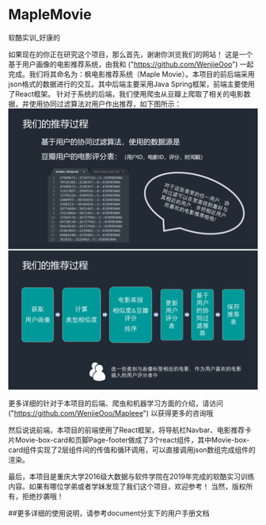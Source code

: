 # MapleMovie
软酷实训_好康的

如果现在的你正在研究这个项目，那么首先，谢谢你浏览我们的网站！
这是一个基于用户画像的电影推荐系统，由我和 ("https://github.com/WenjieOoo") 一起完成。我们将其命名为：枫电影推荐系统（Maple Movie）。本项目的前后端采用json格式的数据进行的交互。其中后端主要采用Java Spring框架，前端主要使用了React框架。
针对于系统的后端，我们使用爬虫从豆瓣上爬取了相关的电影数据，并使用协同过滤算法对用户作出推荐，如下图所示：
![Image text](https://github.com/BullentXie/MapleMovie/blob/master/img-folder/pic-1.png)
![Image text](https://github.com/BullentXie/MapleMovie/blob/master/img-folder/pic-2.png)

更多详细的针对于本项目的后端、爬虫和机器学习方面的介绍，请访问 ("https://github.com/WenjieOoo/Mapleee") 以获得更多的咨询哦

然后说说前端，本项目的前端使用了React框架，将导航栏Navbar、电影推荐卡片Movie-box-card和页脚Page-footer做成了3个react组件，其中Movie-box-card组件实现了2层组件间的传值和循环调用，可以直接调用json数组完成组件的渲染。

最后，本项目是重庆大学2016级大数据与软件学院在2019年完成的软酷实习训练内容。如果有哪位学弟或者学妹发现了我们这个项目，欢迎参考！
当然，版权所有，拒绝抄袭哦！

##更多详细的使用说明，请参考document分支下的用户手册文档
